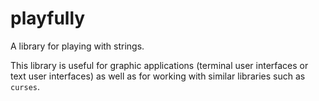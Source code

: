 # playfully

A library for playing with strings.

This library is useful for graphic applications (terminal user interfaces or text user interfaces) as well as for working with similar libraries such as `curses`.